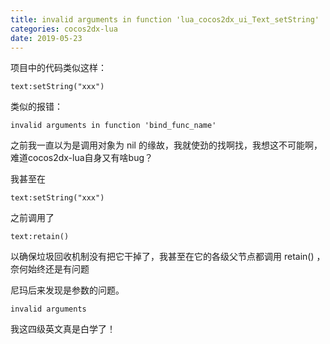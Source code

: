 ```yaml
---
title: invalid arguments in function 'lua_cocos2dx_ui_Text_setString'
categories: cocos2dx-lua
date: 2019-05-23
---
```


项目中的代码类似这样：

`text:setString("xxx")`

类似的报错：

`invalid arguments in function 'bind_func_name'`

之前我一直以为是调用对象为 nil 的缘故，我就使劲的找啊找，我想这不可能啊，难道cocos2dx-lua自身又有啥bug？

我甚至在

`text:setString("xxx")`

之前调用了

`text:retain()`

以确保垃圾回收机制没有把它干掉了，我甚至在它的各级父节点都调用 retain() ，奈何始终还是有问题

尼玛后来发现是参数的问题。

`invalid arguments` 

我这四级英文真是白学了！
